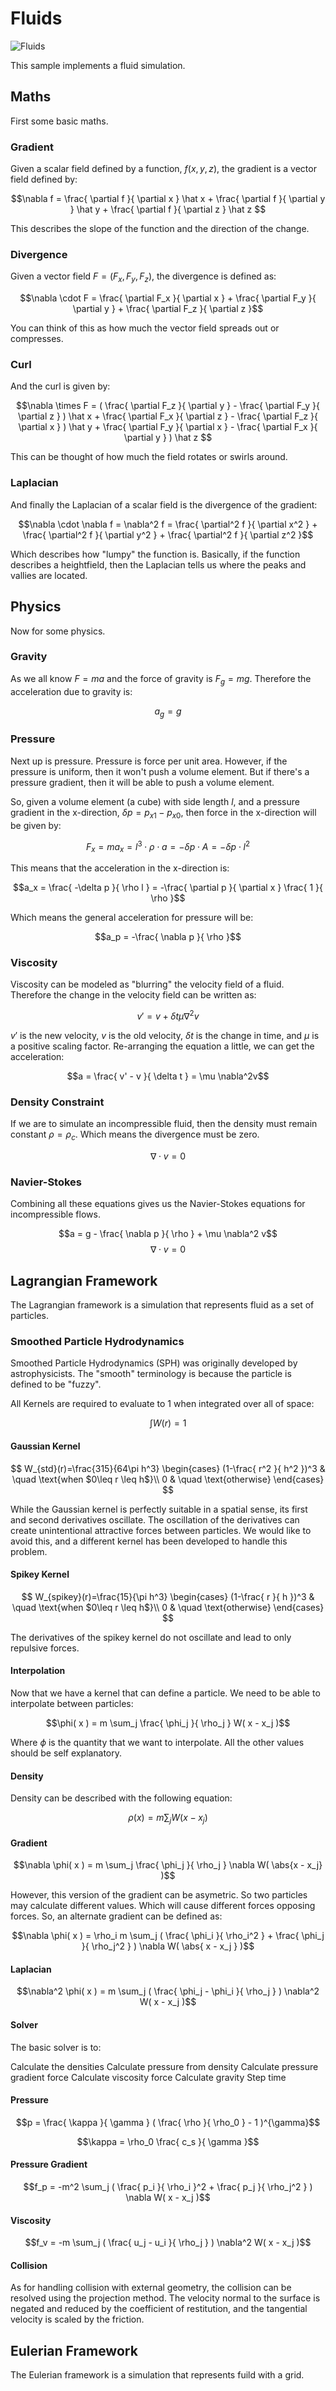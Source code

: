 # Fluids
![Fluids](screenshot.jpg)

This sample implements a fluid simulation.

## Maths

First some basic maths.

### Gradient

Given a scalar field defined by a function, $f( x, y, z )$, the gradient is a vector field defined by:

$$\nabla f = \frac{ \partial f }{ \partial x } \hat x + \frac{ \partial f }{ \partial y } \hat y + \frac{ \partial f }{ \partial z } \hat z $$

This describes the slope of the function and the direction of the change.

### Divergence

Given a vector field $F = ( F_x, F_y, F_z )$, the divergence is defined as:

$$\nabla \cdot F = \frac{ \partial F_x }{ \partial x } + \frac{ \partial F_y }{ \partial y } + \frac{ \partial F_z }{ \partial z }$$

You can think of this as how much the vector field spreads out or compresses.

### Curl

And the curl is given by:

$$\nabla \times F = ( \frac{ \partial F_z }{ \partial y } - \frac{ \partial F_y }{ \partial z } ) \hat x + \frac{ \partial F_x }{ \partial z } - \frac{ \partial F_z }{ \partial x } ) \hat y + \frac{ \partial F_y }{ \partial x } - \frac{ \partial F_x }{ \partial y } ) \hat z $$

This can be thought of how much the field rotates or swirls around.

### Laplacian

And finally the Laplacian of a scalar field is the divergence of the gradient:

$$\nabla \cdot \nabla f = \nabla^2 f = \frac{ \partial^2 f }{ \partial x^2 } + \frac{ \partial^2 f }{ \partial y^2 } + \frac{ \partial^2 f }{ \partial z^2 }$$

Which describes how "lumpy" the function is.  Basically, if the function describes a heightfield, then the Laplacian tells us where the peaks and vallies are located.

## Physics

Now for some physics.

### Gravity

As we all know $F = ma$ and the force of gravity is $F_g = mg$.  Therefore the acceleration due to gravity is:

$$a_g = g$$

### Pressure

Next up is pressure.  Pressure is force per unit area.  However, if the pressure is uniform, then it won't push a volume element.  But if there's a pressure gradient, then it will be able to push a volume element.

So, given a volume element (a cube) with side length $l$, and a pressure gradient in the x-direction, $\delta p = p_{x1} - p_{x0}$, then force in the x-direction will be given by:

$$F_x = ma_x = l^3 \cdot \rho \cdot a = -\delta p \cdot A = -\delta p \cdot l^2 $$

This means that the acceleration in the x-direction is:

$$a_x = \frac{ -\delta p }{ \rho l } = -\frac{ \partial p }{ \partial x } \frac{ 1 }{ \rho }$$

Which means the general acceleration for pressure will be:

$$a_p = -\frac{ \nabla p }{ \rho }$$

### Viscosity

Viscosity can be modeled as "blurring" the velocity field of a fluid.  Therefore the change in the velocity field can be written as:

$$v' = v + \delta t \mu \nabla^2v$$

$v'$ is the new velocity, $v$ is the old velocity, $\delta t$ is the change in time, and $\mu$ is a positive scaling factor.  Re-arranging the equation a little, we can get the acceleration:

$$a = \frac{ v' - v }{ \delta t } = \mu \nabla^2v$$

### Density Constraint

If we are to simulate an incompressible fluid, then the density must remain constant $\rho = \rho_c$.  Which means the divergence must be zero.

$$\nabla \cdot v = 0$$

### Navier-Stokes

Combining all these equations gives us the Navier-Stokes equations for incompressible flows.

$$a = g - \frac{ \nabla p }{ \rho } + \mu \nabla^2 v$$
$$\nabla \cdot v = 0$$


## Lagrangian Framework

The Lagrangian framework is a simulation that represents fluid as a set of particles.

### Smoothed Particle Hydrodynamics

Smoothed Particle Hydrodynamics (SPH) was originally developed by astrophysicists.  The "smooth" terminology is because the particle is defined to be "fuzzy".

All Kernels are required to evaluate to 1 when integrated over all of space:

$$\int W(r) = 1$$

#### Gaussian Kernel

$$
W_{std}(r)=\frac{315}{64\pi h^3}
\begin{cases}
(1-\frac{ r^2 }{ h^2 })^3 & \quad \text{when $0\leq r \leq h$}\\ 
0 & \quad \text{otherwise}
\end{cases}
$$

While the Gaussian kernel is perfectly suitable in a spatial sense, its first and second derivatives oscillate.  The oscillation of the derivatives can create unintentional attractive forces between particles.  We would like to avoid this, and a different kernel has been developed to handle this problem.

#### Spikey Kernel

$$
W_{spikey}(r)=\frac{15}{\pi h^3}
\begin{cases}
(1-\frac{ r }{ h })^3 & \quad \text{when $0\leq r \leq h$}\\ 
0 & \quad \text{otherwise}
\end{cases}
$$

The derivatives of the spikey kernel do not oscillate and lead to only repulsive forces.

#### Interpolation

Now that we have a kernel that can define a particle.  We need to be able to interpolate between particles:

$$\phi( x ) = m \sum_j \frac{ \phi_j }{ \rho_j } W( x - x_j )$$

Where $\phi$ is the quantity that we want to interpolate.  All the other values should be self explanatory.

#### Density

Density can be described with the following equation:

$$\rho( x ) = m \sum_j W( x - x_j )$$

#### Gradient

$$\nabla \phi( x ) = m \sum_j \frac{ \phi_j }{ \rho_j } \nabla W( \abs{x - x_j} )$$

However, this version of the gradient can be asymetric.  So two particles may calculate different values.  Which will cause different forces opposing forces.  So, an alternate gradient can be defined as:

$$\nabla \phi( x ) = \rho_i m \sum_j ( \frac{ \phi_i }{ \rho_i^2 } + \frac{ \phi_j }{ \rho_j^2 } ) \nabla W( \abs{ x - x_j } )$$

#### Laplacian

$$\nabla^2 \phi( x ) = m \sum_j ( \frac{ \phi_j - \phi_i }{ \rho_j } ) \nabla^2 W( x - x_j )$$

#### Solver

The basic solver is to:

Calculate the densities
Calculate pressure from density
Calculate pressure gradient force
Calculate viscosity force
Calculate gravity
Step time

#### Pressure

$$p = \frac{ \kappa }{ \gamma } ( \frac{ \rho }{ \rho_0 } - 1 )^{\gamma}$$

$$\kappa = \rho_0 \frac{ c_s }{ \gamma }$$

#### Pressure Gradient

$$f_p = -m^2 \sum_j ( \frac{ p_i }{ \rho_i }^2 + \frac{ p_j }{ \rho_j^2 } ) \nabla W( x - x_j )$$

#### Viscosity

$$f_v = -m \sum_j ( \frac{ u_j - u_i }{ \rho_j } ) \nabla^2 W( x - x_j )$$

#### Collision

As for handling collision with external geometry, the collision can be resolved using the projection method.  The velocity normal to the surface is negated and reduced by the coefficient of restitution, and the tangential velocity is scaled by the friction.

## Eulerian Framework

The Eulerian framework is a simulation that represents fuild with a grid.
